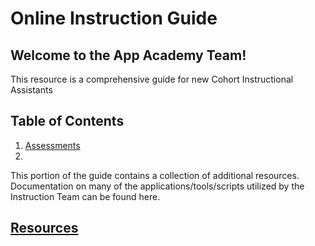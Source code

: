 # Online Instruction Guide

## Welcome to the App Academy Team!

This resource is a comprehensive guide for new Cohort Instructional Assistants

## Table of Contents


1. [Assessments][assessments]
2.

This portion of the guide contains a collection of additional resources.
Documentation on many of the applications/tools/scripts utilized by the Instruction Team can be found here.

## [Resources][resources]

<!-- Links -->

[assessments]: https://github.com/bradsimpson213/AppAcademy-Cohort-Instructional-Assistant-Onboarding-Guide/tree/master/assessments

[resources]: https://github.com/jdrichardsappacad/AppAcademy-Online-Onboarding-Instruction-Guide/tree/master/resources